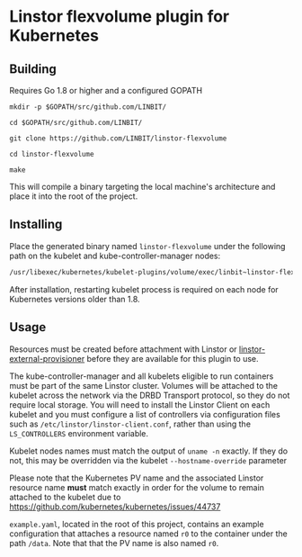 # Linstor flexvolume plugin for Kubernetes

## Building

Requires Go 1.8 or higher and a configured GOPATH

`mkdir -p $GOPATH/src/github.com/LINBIT/`

`cd $GOPATH/src/github.com/LINBIT/`

`git clone https://github.com/LINBIT/linstor-flexvolume`

`cd linstor-flexvolume`

`make`

This will compile a binary targeting the local machine's architecture and
place it into the root of the project.

## Installing

Place the generated binary named `linstor-flexvolume` under the following path 
on the kubelet and kube-controller-manager nodes: 

```bash
/usr/libexec/kubernetes/kubelet-plugins/volume/exec/linbit~linstor-flexvolume/
```
After installation, restarting kubelet process is required on each node
for Kubernetes versions older than 1.8.

## Usage

Resources must be created before attachment with Linstor or
[linstor-external-provisioner](https://github.com/LINBIT/linstor-external-provisioner) before
they are available for this plugin to use.

The kube-controller-manager and all kubelets eligible to run containers must be
part of the same Linstor cluster. Volumes will be attached to the kubelet
across the network via the DRBD Transport protocol, so they do not require local
storage. You will need to install the Linstor Client on each kubelet and you
must configure a list of controllers via configuration files such as
`/etc/linstor/linstor-client.conf`, rather than using the `LS_CONTROLLERS`
environment variable.

Kubelet nodes names must match the output of `uname -n` exactly. If they do not,
this may be overridden via the kubelet `--hostname-override` parameter

Please note that the Kubernetes PV name and the associated Linstor resource
name **must** match exactly in order for the volume to remain attached to the
kubelet due to https://github.com/kubernetes/kubernetes/issues/44737

`example.yaml`, located in the root of this project, contains an example
configuration that attaches a resource named `r0` to the container under the path
`/data`. Note that that the PV name is also named `r0`.
